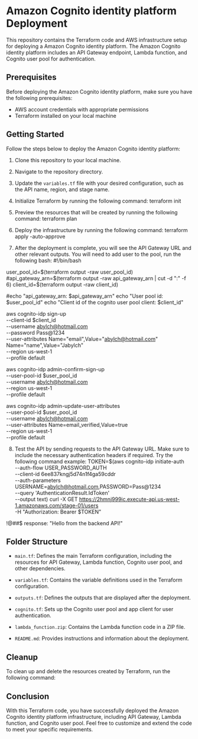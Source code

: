 # Amazon Cognito identity platform Deployment

This repository contains the Terraform code and AWS infrastructure setup for deploying a Amazon Cognito identity platform. The Amazon Cognito identity platform includes an API Gateway endpoint, Lambda function, and Cognito user pool for authentication.

## Prerequisites

Before deploying the Amazon Cognito identity platform, make sure you have the following prerequisites:

- AWS account credentials with appropriate permissions
- Terraform installed on your local machine

## Getting Started

Follow the steps below to deploy the Amazon Cognito identity platform:

1. Clone this repository to your local machine.

2. Navigate to the repository directory.

3. Update the `variables.tf` file with your desired configuration, such as the API name, region, and stage name.

4. Initialize Terraform by running the following command:
terraform init

5. Preview the resources that will be created by running the following command:
terraform plan


6. Deploy the infrastructure by running the following command:
terraform apply -auto-approve


7. After the deployment is complete, you will see the API Gateway URL and other relevant outputs. You will need to add user to the pool, run the following bash:
#!/bin/bash

user_pool_id=$(terraform output -raw user_pool_id)
#api_gateway_arn=$(terraform output -raw  api_gateway_arn | cut -d ":" -f 6)
client_id=$(terraform output -raw client_id)

#echo "api_gateway_arn: $api_gateway_arn"
echo "User pool id: $user_pool_id"
echo "Client id of the cognito user pool client: $client_id"

aws cognito-idp sign-up \
    --client-id $client_id \
    --username abylch@hotmail.com \
    --password Pass@1234 \
    --user-attributes Name="email",Value="abylch@hotmail.com" Name="name",Value="Jabylch" \
    --region us-west-1 \
    --profile default

aws cognito-idp admin-confirm-sign-up \
    --user-pool-id $user_pool_id \
    --username abylch@hotmail.com \
    --region  us-west-1 \
    --profile default 

aws cognito-idp admin-update-user-attributes \
    --user-pool-id $user_pool_id \
    --username abylch@hotmail.com \
    --user-attributes Name=email_verified,Value=true \
    --region us-west-1 \
    --profile default

8. Test the API by sending requests to the API Gateway URL. Make sure to include the necessary authentication headers if required. Try the following command example:
TOKEN=$(aws cognito-idp initiate-auth \
    --auth-flow USER_PASSWORD_AUTH \
    --client-id 6ee837kngj5d74n1f4ga59cddr \
    --auth-parameters USERNAME=abylch@hotmail.com,PASSWORD=Pass@1234 \
    --query 'AuthenticationResult.IdToken' \
    --output text)
curl -X GET https://2hmnj999ic.execute-api.us-west-1.amazonaws.com/stage-01/users \
    -H "Authorization: Bearer $TOKEN"

!@##$ response: "Hello from the backend API!"

## Folder Structure

- `main.tf`: Defines the main Terraform configuration, including the resources for API Gateway, Lambda function, Cognito user pool, and other dependencies.

- `variables.tf`: Contains the variable definitions used in the Terraform configuration.

- `outputs.tf`: Defines the outputs that are displayed after the deployment.

- `cognito.tf`: Sets up the Cognito user pool and app client for user authentication.

- `lambda_function.zip`: Contains the Lambda function code in a ZIP file.

- `README.md`: Provides instructions and information about the deployment.

## Cleanup

To clean up and delete the resources created by Terraform, run the following command:


## Conclusion

With this Terraform code, you have successfully deployed the Amazon Cognito identity platform infrastructure, including API Gateway, Lambda function, and Cognito user pool. Feel free to customize and extend the code to meet your specific requirements.




